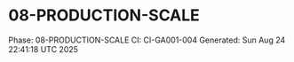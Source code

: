 # 08-PRODUCTION-SCALE
Phase: 08-PRODUCTION-SCALE
CI: CI-GA001-004
Generated: Sun Aug 24 22:41:18 UTC 2025
